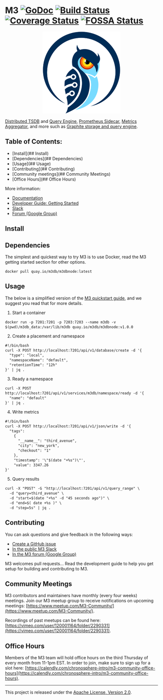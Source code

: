 # M3 [![GoDoc][doc-img]][doc] [![Build Status][ci-img]][ci] [![Coverage Status][cov-img]][cov] [![FOSSA Status][fossa-img]][fossa] 

<p align="center"><img src="site/static/images/logo-square.png" alt="M3 Logo" width="256" height="270"></p>

[Distributed TSDB](https://docs.m3db.io/m3db/) and [Query Engine](https://docs.m3db.io/how_to/query/), [Prometheus Sidecar](https://docs.m3db.io/integrations/prometheus/), [Metrics Aggregator](https://docs.m3db.io/overview/components/#m3-aggregator), and more such as [Graphite storage and query engine](https://docs.m3db.io/integrations/graphite/).

## Table of Contents:
- [Install](## Install)
- [Dependencies](## Dependencies)
- [Usage](## Usage)
- [Contributing](## Contributing)
- [Community meetings](## Community Meetings)
- [Office Hours](## Office Hours)

More information: 

- [Documentation](https://docs.m3db.io/)
- [Developer Guide: Getting Started](https://github.com/m3db/m3/blob/master/DEVELOPMENT.md)
- [Slack](http://bit.ly/m3slack)
- [Forum (Google Group)](https://groups.google.com/forum/#!forum/m3db)

## Install 



## Dependencies 

The simplest and quickest way to try M3 is to use Docker, read the M3 getting started section for other options. 

```
docker pull quay.io/m3db/m3dbnode:latest
```

## Usage 

The below is a simplified version of the [M3 quickstart guide](https://m3db.io/docs/quickstart/docker/), and we suggest you read that for more details.

1. Start a container
```
docker run -p 7201:7201 -p 7203:7203 --name m3db -v $(pwd)/m3db_data:/var/lib/m3db quay.io/m3db/m3dbnode:v1.0.0
```

2. Create a placement and namespace
```
#!/bin/bash
curl -X POST http://localhost:7201/api/v1/database/create -d '{
  "type": "local",
  "namespaceName": "default",
  "retentionTime": "12h"
}' | jq .
```

3. Ready a namespace
```
curl -X POST http://localhost:7201/api/v1/services/m3db/namespace/ready -d '{
  "name": "default"
}' | jq .
```

4. Write metrics
```
#!/bin/bash
curl -X POST http://localhost:7201/api/v1/json/write -d '{
  "tags": 
    {
      "__name__": "third_avenue",
      "city": "new_york",
      "checkout": "1"
    },
    "timestamp": '\"$(date "+%s")\"',
    "value": 3347.26
}'
```

5. Query results
```
curl -X "POST" -G "http://localhost:7201/api/v1/query_range" \
  -d "query=third_avenue" \
  -d "start=$(date "+%s" -d "45 seconds ago")" \
  -d "end=$( date +%s )" \
  -d "step=5s" | jq .  
```

## Contributing 

You can ask questions and give feedback in the following ways:
- [Create a GitHub issue](https://github.com/m3db/m3/issues)
- [In the public M3 Slack](http://bit.ly/m3slack)
- [In the M3 forum (Google Group)](https://groups.google.com/forum/#!forum/m3db)

M3 welcomes pull requests…
Read the development guide to help you get setup for building and contributing to M3.

## Community Meetings

M3 contributors and maintainers have monthly (every four weeks) meetings. Join our M3 meetup group to receive notifications on upcoming meetings: 
[https://www.meetup.com/M3-Community/](https://www.meetup.com/M3-Community/).

Recordings of past meetups can be found here: [https://vimeo.com/user/120001164/folder/2290331](https://vimeo.com/user/120001164/folder/2290331).

## Office Hours

Members of the M3 team will hold office hours on the third Thursday of every month from 11-1pm EST. In order to join, make sure to sign up for a slot here: [https://calendly.com/chronosphere-intro/m3-community-office-hours](https://calendly.com/chronosphere-intro/m3-community-office-hours).

<hr>

This project is released under the [Apache License, Version 2.0](LICENSE).

[doc-img]: https://godoc.org/github.com/m3db/m3?status.svg
[doc]: https://godoc.org/github.com/m3db/m3
[ci-img]: https://badge.buildkite.com/5509d9360bfea7f99ac3a07fd029feb1aafa5cff9ed5ab667b.svg?branch=master
[ci]: https://buildkite.com/uberopensource/m3-monorepo-ci
[cov-img]: https://codecov.io/gh/m3db/m3/branch/master/graph/badge.svg
[cov]: https://codecov.io/gh/m3db/m3
[fossa-img]: https://app.fossa.io/api/projects/custom%2B4529%2Fgithub.com%2Fm3db%2Fm3.svg?type=shield
[fossa]: https://app.fossa.io/projects/custom%2B4529%2Fgithub.com%2Fm3db%2Fm3?ref=badge_shield
